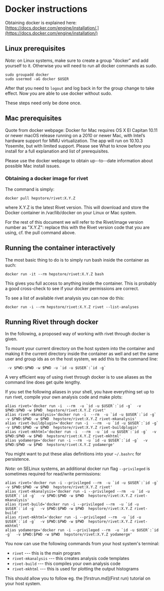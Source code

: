 # Docker instructions

Obtaining docker is explained here: [https://docs.docker.com/engine/installation/.](https://docs.docker.com/engine/installation/)

## Linux prerequisites
*Note:* on Linux systems, make sure to create a group "docker"
and add yourself to it. Otherwise you will need to run all docker
commands as sudo.

```
sudo groupadd docker
sudo usermod -aG docker $USER
```

After that you need to `logout` and log back in for the group change to take effect. Now you are able to use docker without sudo.

These steps need only be done once.


## Mac prerequisites
Quote from docker webpage:
Docker for Mac requires OS X El Capitan 10.11 or newer macOS release running on a 2010 or newer Mac, with Intel’s hardware support for MMU virtualization. The app will run on 10.10.3 Yosemite, but with limited support. Please see What to know before you install for a full explanation and list of prerequisites.

Please use the docker webpage to obtain up--to--date information about possible Mac install issues.

### Obtaining a docker image for rivet

The command is simply:

```
docker pull hepstore/rivet:X.Y.Z
```

where X.Y.Z is the latest Rivet version. This will download and store the Docker container in /var/lib/docker on your Linux or Mac system.

For the rest of this document we will refer to the Rivet/image version number as "X.Y.Z": replace this with the Rivet version code that you are using, cf. the pull command above.


## Running the container interactively

The most basic thing to do is to simply run bash inside the container as such:


```
docker run -it --rm hepstore/rivet:X.Y.Z bash
```

This gives you full access to anything inside the container.
This is probably a good cross-check to see if your docker permissions
are correct.

To see a list of available rivet analysis you can now do this:

```
docker run -i --rm hepstore/rivet:X.Y.Z rivet --list-analyses
```


##  Running Rivet through docker

In the following, a proposed way of working with rivet through docker is given.

To mount your current directory on the host system into the container and making it the current directory inside the container as well and set the same user and group ids as on the host system, we add this to the command line:

```
 -v $PWD:$PWD -w $PWD -u `id -u $USER`:`id -g`
```


A very efficient way of using rivet through docker is to use aliases as the command line does get quite lengthy.

If you set the following aliases in your shell, you have everything set up to run rivet, compile your own analysis code and make plots:

```
alias rivet='docker run -i  --rm  -u `id -u $USER`:`id -g`  -v $PWD:$PWD -w $PWD  hepstore/rivet:X.Y.Z rivet'
alias rivet-mkanalysis='docker run -i  --rm  -u `id -u $USER`:`id -g`  -v $PWD:$PWD -w $PWD  hepstore/rivet:X.Y.Z rivet-mkanalysis'
alias rivet-buildplugin='docker run -i  --rm  -u `id -u $USER`:`id -g`  -v $PWD:$PWD -w $PWD  hepstore/rivet:X.Y.Z rivet-buildplugin'
alias rivet-mkhtml='docker run -i  --rm  -u `id -u $USER`:`id -g`  -v $PWD:$PWD -w $PWD  hepstore/rivet:X.Y.Z rivet-mkhtml'
alias yodamerge='docker run -i --rm  -u `id -u $USER`:`id -g`  -v $PWD:$PWD -w $PWD  hepstore/rivet:X.Y.Z yodamerge'
```

You might want to put these alias definitions into your `~/.bashrc` for persistence.

*Note:* on SELinux systems, an additional docker run flag `--privileged` is sometimes required for read/write permissions:
```
alias rivet='docker run -i --privileged --rm  -u `id -u $USER`:`id -g`  -v $PWD:$PWD -w $PWD  hepstore/rivet:X.Y.Z rivet'
alias rivet-mkanalysis='docker run -i --privileged --rm  -u `id -u $USER`:`id -g`  -v $PWD:$PWD -w $PWD  hepstore/rivet:X.Y.Z rivet-mkanalysis'
alias rivet-build='docker run -i --privileged --rm  -u `id -u $USER`:`id -g`  -v $PWD:$PWD -w $PWD  hepstore/rivet:X.Y.Z rivet-build'
alias rivet-mkhtml='docker run -i --privileged --rm  -u `id -u $USER`:`id -g`  -v $PWD:$PWD -w $PWD  hepstore/rivet:X.Y.Z rivet-mkhtml'
alias yodamerge='docker run -i --privileged --rm  -u `id -u $USER`:`id -g`  -v $PWD:$PWD -w $PWD  hepstore/rivet:X.Y.Z yodamerge'
```

You now can use the following commands from your host system's terminal:

* `rivet`              --- this is the main program
* `rivet-mkanalysis`   --- this creates analysis code templates
* `rivet-build`        --- this compiles your own analysis code
* `rivet-mkhtml`       --- this is used for plotting the output histograms

This should allow you to follow eg. the [firstrun.md](First run) tutorial on your host system.
